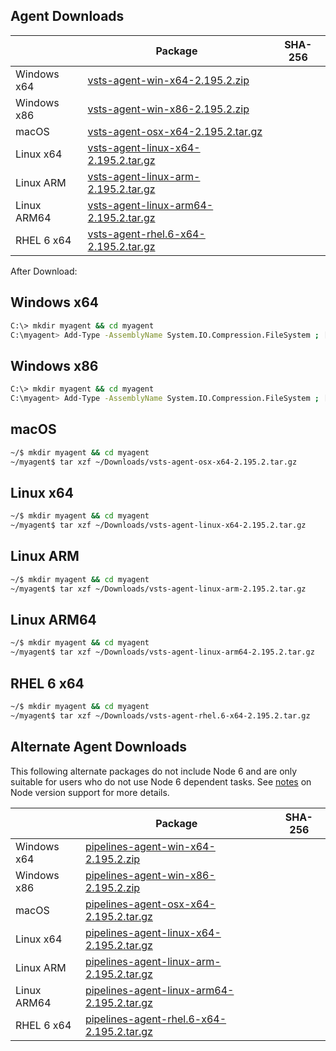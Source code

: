 
## Agent Downloads

|             | Package | SHA-256 |
| ----------- | ------- | ------- |
| Windows x64 | [vsts-agent-win-x64-2.195.2.zip](https://vstsagentpackage.azureedge.net/agent/2.195.2/vsts-agent-win-x64-2.195.2.zip) | <HASH> |
| Windows x86 | [vsts-agent-win-x86-2.195.2.zip](https://vstsagentpackage.azureedge.net/agent/2.195.2/vsts-agent-win-x86-2.195.2.zip) | <HASH> |
| macOS       | [vsts-agent-osx-x64-2.195.2.tar.gz](https://vstsagentpackage.azureedge.net/agent/2.195.2/vsts-agent-osx-x64-2.195.2.tar.gz) | <HASH> |
| Linux x64   | [vsts-agent-linux-x64-2.195.2.tar.gz](https://vstsagentpackage.azureedge.net/agent/2.195.2/vsts-agent-linux-x64-2.195.2.tar.gz) | <HASH> |
| Linux ARM   | [vsts-agent-linux-arm-2.195.2.tar.gz](https://vstsagentpackage.azureedge.net/agent/2.195.2/vsts-agent-linux-arm-2.195.2.tar.gz) | <HASH> |
| Linux ARM64 | [vsts-agent-linux-arm64-2.195.2.tar.gz](https://vstsagentpackage.azureedge.net/agent/2.195.2/vsts-agent-linux-arm64-2.195.2.tar.gz) | <HASH> |
| RHEL 6 x64  | [vsts-agent-rhel.6-x64-2.195.2.tar.gz](https://vstsagentpackage.azureedge.net/agent/2.195.2/vsts-agent-rhel.6-x64-2.195.2.tar.gz) | <HASH> |

After Download:

## Windows x64

``` bash
C:\> mkdir myagent && cd myagent
C:\myagent> Add-Type -AssemblyName System.IO.Compression.FileSystem ; [System.IO.Compression.ZipFile]::ExtractToDirectory("$HOME\Downloads\vsts-agent-win-x64-2.195.2.zip", "$PWD")
```

## Windows x86

``` bash
C:\> mkdir myagent && cd myagent
C:\myagent> Add-Type -AssemblyName System.IO.Compression.FileSystem ; [System.IO.Compression.ZipFile]::ExtractToDirectory("$HOME\Downloads\vsts-agent-win-x86-2.195.2.zip", "$PWD")
```

## macOS

``` bash
~/$ mkdir myagent && cd myagent
~/myagent$ tar xzf ~/Downloads/vsts-agent-osx-x64-2.195.2.tar.gz
```

## Linux x64

``` bash
~/$ mkdir myagent && cd myagent
~/myagent$ tar xzf ~/Downloads/vsts-agent-linux-x64-2.195.2.tar.gz
```

## Linux ARM

``` bash
~/$ mkdir myagent && cd myagent
~/myagent$ tar xzf ~/Downloads/vsts-agent-linux-arm-2.195.2.tar.gz
```

## Linux ARM64

``` bash
~/$ mkdir myagent && cd myagent
~/myagent$ tar xzf ~/Downloads/vsts-agent-linux-arm64-2.195.2.tar.gz
```

## RHEL 6 x64

``` bash
~/$ mkdir myagent && cd myagent
~/myagent$ tar xzf ~/Downloads/vsts-agent-rhel.6-x64-2.195.2.tar.gz
```

## Alternate Agent Downloads

This following alternate packages do not include Node 6 and are only suitable for users who do not use Node 6 dependent tasks. 
See [notes](docs/node6.md) on Node version support for more details.

|             | Package | SHA-256 |
| ----------- | ------- | ------- |
| Windows x64 | [pipelines-agent-win-x64-2.195.2.zip](https://vstsagentpackage.azureedge.net/agent/2.195.2/pipelines-agent-win-x64-2.195.2.zip) | <HASH> |
| Windows x86 | [pipelines-agent-win-x86-2.195.2.zip](https://vstsagentpackage.azureedge.net/agent/2.195.2/pipelines-agent-win-x86-2.195.2.zip) | <HASH> |
| macOS       | [pipelines-agent-osx-x64-2.195.2.tar.gz](https://vstsagentpackage.azureedge.net/agent/2.195.2/pipelines-agent-osx-x64-2.195.2.tar.gz) | <HASH> |
| Linux x64   | [pipelines-agent-linux-x64-2.195.2.tar.gz](https://vstsagentpackage.azureedge.net/agent/2.195.2/pipelines-agent-linux-x64-2.195.2.tar.gz) | <HASH> |
| Linux ARM   | [pipelines-agent-linux-arm-2.195.2.tar.gz](https://vstsagentpackage.azureedge.net/agent/2.195.2/pipelines-agent-linux-arm-2.195.2.tar.gz) | <HASH> |
| Linux ARM64 | [pipelines-agent-linux-arm64-2.195.2.tar.gz](https://vstsagentpackage.azureedge.net/agent/2.195.2/pipelines-agent-linux-arm64-2.195.2.tar.gz) | <HASH> |
| RHEL 6 x64  | [pipelines-agent-rhel.6-x64-2.195.2.tar.gz](https://vstsagentpackage.azureedge.net/agent/2.195.2/pipelines-agent-rhel.6-x64-2.195.2.tar.gz) | <HASH> |
